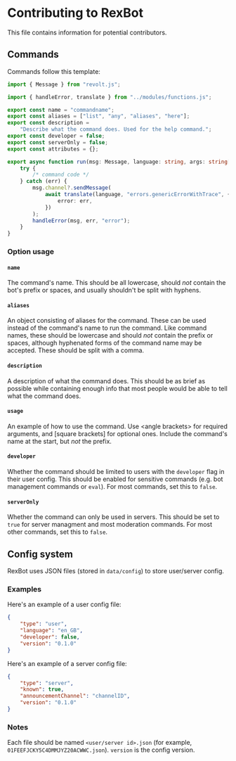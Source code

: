 # Contributing to RexBot

This file contains information for potential contributors.

## Commands

Commands follow this template:

```ts
import { Message } from "revolt.js";

import { handleError, translate } from "../modules/functions.js";

export const name = "commandname";
export const aliases = ["list", "any", "aliases", "here"];
export const description =
	"Describe what the command does. Used for the help command.";
export const developer = false;
export const serverOnly = false;
export const attributes = {};

export async function run(msg: Message, language: string, args: string[]) {
	try {
		/* command code */
	} catch (err) {
		msg.channel?.sendMessage(
			await translate(language, "errors.genericErrorWithTrace", {
				error: err,
			})
		);
		handleError(msg, err, "error");
	}
}
```

### Option usage

#### `name`

The command's name. This should be all lowercase, should _not_ contain the bot's prefix or spaces, and usually shouldn't be split with hyphens.

#### `aliases`

An object consisting of aliases for the command. These can be used instead of the command's name to run the command. Like command names, these should be lowercase and should _not_ contain the prefix or spaces, although hyphenated forms of the command name may be accepted. These should be split with a comma.

#### `description`

A description of what the command does. This should be as brief as possible while containing enough info that most people would be able to tell what the command does.

#### `usage`

An example of how to use the command. Use \<angle brackets> for required arguments, and [square brackets] for optional ones. Include the command's name at the start, but _not_ the prefix.

#### `developer`

Whether the command should be limited to users with the `developer` flag in their user config. This should be enabled for sensitive commands (e.g. bot management commands or `eval`). For most commands, set this to `false`.

#### `serverOnly`

Whether the command can only be used in servers. This should be set to `true` for server managment and most moderation commands. For most other commands, set this to `false`.

## Config system

RexBot uses JSON files (stored in `data/config`) to store user/server config.

### Examples

Here's an example of a user config file:

```json
{
	"type": "user",
	"language": "en_GB",
	"developer": false,
	"version": "0.1.0"
}
```

Here's an example of a server config file:

```json
{
	"type": "server",
	"known": true,
	"announcementChannel": "channelID",
	"version": "0.1.0"
}
```

### Notes

Each file should be named `<user/server id>.json` (for example, `01FEEFJCKY5C4DMMJYZ20ACWWC.json`). `version` is the config version.
